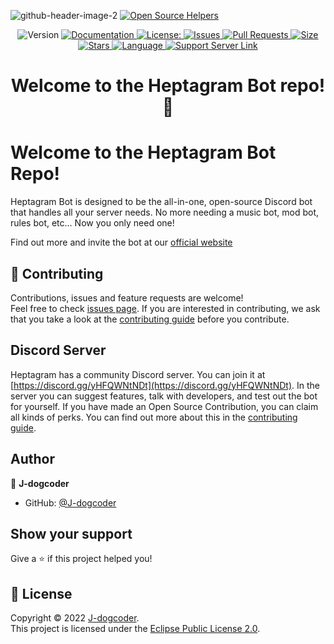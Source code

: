 ![github-header-image-2](https://user-images.githubusercontent.com/65788728/160950742-a9594e09-17da-4baa-ae01-b67b8662cf0b.png)
[![Open Source Helpers](https://www.codetriage.com/heptagram-bot-project/discord-bot/badges/users.svg)](https://www.codetriage.com/heptagram-bot-project/discord-bot)

<p align="center">
  <img alt="Version" src="https://img.shields.io/badge/version-1.0-blue.svg?cacheSeconds=2592000&style=for-the-badge&logo=github?label=healthinesses" />
  <a href="https://github.com/Heptagram-Bot-Project/bot#readme" target="_blank">
    <img alt="Documentation" src="https://img.shields.io/badge/documentation-yes-brightgreen.svg?style=for-the-badge&logo=github?label=healthinesses" />
  </a>
  <a href="https://github.com/Heptagram-Bot-Project/bot/blob/main/LICENSE" target="_blank">
    <img alt="License:" src="https://img.shields.io/github/license/Heptagram-Bot-Project/bot?style=for-the-badge&logo=github?label=healthinesses" />
  </a>
  <a href="https://github.com/Heptagram-Bot-Project/bot/issues">
    <img alt="Issues" src="https://img.shields.io/github/issues/Heptagram-Bot-Project/bot?style=for-the-badge&logo=github?label=healthinesses" />
  </a>
  <a href="https://github.com/Heptagram-Bot-Project/bot/pulls">
    <img alt="Pull Requests" src="https://img.shields.io/github/issues-pr/Heptagram-Bot-Project/bot?style=for-the-badge&logo=github?label=healthinesses" />
  </a>
  <a href="https://github.com/Heptagram-Bot-Project/bot">
    <img alt="Size" src="https://img.shields.io/github/languages/code-size/Heptagram-Bot-Project/bot?style=for-the-badge&logo=github?label=healthinesses" />
  </a>
   <a href="https://github.com/Heptagram-Bot-Project/bot">
    <img alt="Stars" src="https://img.shields.io/github/stars/Heptagram-Bot-Project/bot?style=for-the-badge&logo=github?label=healthinesses" />
  </a>
   <a href="https://github.com/Heptagram-Bot-Project/bot">
    <img alt="Language" src="https://img.shields.io/github/languages/top/Heptagram-Bot-Project/bot?style=for-the-badge&logo=github?label=healthinesses?" />
  </a>
   <a href="https://discord.gg/yHFQWNtNDt">
    <img alt="Support Server Link" src="https://img.shields.io/discord/826493837878493204.svg?label=Discord&logo=Discord&colorB=7289da&style=for-the-badge" />
   </a>
</p>

<h1 align="center">Welcome to the Heptagram Bot repo! 👋</h1>

# Welcome to the Heptagram Bot Repo!

Heptagram Bot is designed to be the all-in-one, open-source Discord bot that handles all your server needs. No more needing a music bot, mod bot, rules bot, etc... Now you only need one!

Find out more and invite the bot at our [official website](https://heptagrambotproject.com)

## 🤝 Contributing

Contributions, issues and feature requests are welcome!<br />Feel free to check [issues page](https://github.com/Heptagram-Bot-Project/bot/issues). If you are interested in contributing, we ask that you take a look at the [contributing guide](https://github.com/Heptagram-Bot-Project/bot/blob/main/CONTRIBUTING.md) before you contribute.

## Discord Server

Heptagram has a community Discord server. You can join it at [https://discord.gg/yHFQWNtNDt](https://discord.gg/yHFQWNtNDt). In the server you can suggest features, talk with developers, and test out the bot for yourself. If you have made an Open Source Contribution, you can claim all kinds of perks. You can find out more about this in the [contributing guide](https://github.com/Heptagram-Bot-Project/bot/blob/main/CONTRIBUTING.md).

## Author

👤 **J-dogcoder**

* GitHub: [@J-dogcoder](https://github.com/J-dogcoder)

## Show your support

Give a ⭐️ if this project helped you!

## 📝 License

Copyright © 2022 [J-dogcoder](https://github.com/J-dogcoder).<br />
This project is licensed under the [Eclipse Public License 2.0](https://github.com/Heptagram-Bot-Project/bot/blob/main/LICENSE).

